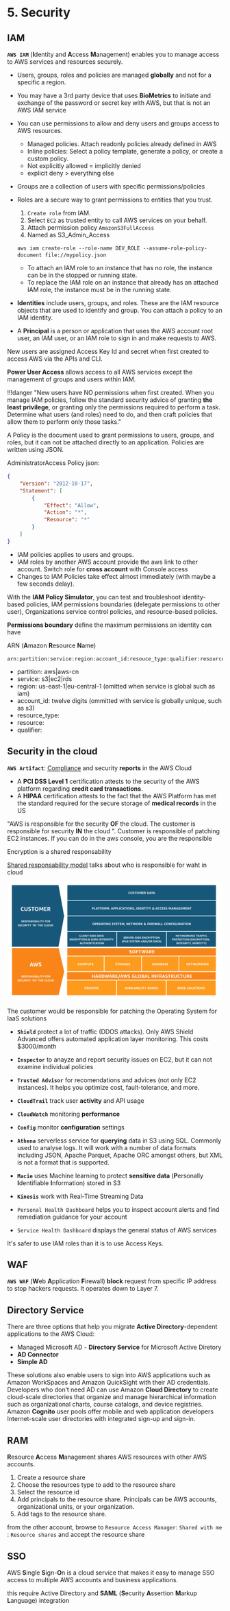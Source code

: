 # 5. Security

## IAM 

**`AWS IAM`** (**I**dentity and **A**ccess **M**anagement) enables you to manage access to AWS services and resources securely. 

* Users, groups, roles and policies are managed **globally** and not for a specific a region.
* You may have a 3rd party device that uses **BioMetrics** to initiate and exchange of the password or secret key with AWS, but that is not an AWS IAM service
* You can use permissions to allow and deny users and groups access to AWS resources.
    * Managed policies. Attach readonly policies already defined in AWS
    * Inline policies: Select a policy template, generate a policy, or create a custom policy. 
    * Not explicitly allowed = implicitly denied
    * explicit deny > everything else 
* Groups are a collection of users with specific permissions/policies
* Roles are a secure way to grant permissions to entities that you trust.
    1. `Create role` from IAM.
    2. Select `EC2` as trusted entity to call AWS services on your behalf.
    3. Attach permission policy `AmazonS3FullAccess`
    4. Named as S3_Admin_Access

    ```shell
    aws iam create-role --role-name DEV_ROLE --assume-role-policy-document file://mypolicy.json
    ```

    * To attach an IAM role to an instance that has no role, the instance can be in the stopped or running state. 
    * To replace the IAM role on an instance that already has an attached IAM role, the instance must be in the running state.

* **Identities** include users, groups, and roles. These are the IAM resource objects that are used to identify and group. You can attach a policy to an IAM identity. 
* A **Principal** is a person or application that uses the AWS account root user, an IAM user, or an IAM role to sign in and make requests to AWS.

New users are assigned Access Key Id and secret when first created to access AWS via the APIs and CLI.  

**Power User Access** allows access to all AWS services except the management of groups and users within IAM.

!!!danger "New users have NO permissions when first created. When you manage IAM policies, follow the standard security advice of granting **the least privilege**, or granting only the permissions required to perform a task. Determine what users (and roles) need to do, and then craft policies that allow them to perform only those tasks."

A Policy is the document used to grant permissions to users, groups, and roles, but it can not be attached directly to an application. Policies are written using JSON.

AdministratorAccess Policy json:
```json
{
    "Version": "2012-10-17",
    "Statement": [
        {
            "Effect": "Allow",
            "Action": "*",
            "Resource": "*"
        }
    ]
}
```

* IAM policies applies to users and groups. 
* IAM roles by another AWS account provide the aws link to other account. Switch role for **cross account** with Console access 
* Changes to IAM Policies take effect almost immediately (with maybe a few seconds delay).

With the **IAM Policy Simulator**, you can test and troubleshoot identity-based policies, IAM permissions boundaries (delegate permissions to other user), Organizations service control policies, and resource-based policies.

**Permissions boundary** define the maximum permissions an identity can have

ARN (**A**mazon **R**esource **N**ame)
    
    arn:partition:service:region:account_id:resouce_type:qualifier:resource:qualifier
* partition: aws|aws-cn
* service: s3|ec2|rds
* region: us-east-1|eu-central-1 (omitted when service is global such as iam)
* account_id: twelve digits (ommitted with service is globally unique, such as s3)
* resource_type: 
* resource: 
* qualifier:

## Security in the cloud 

**`AWS Artifact`**: [Compliance](https://aws.amazon.com/compliance/?nc1=h_ls) and security **reports** in the AWS Cloud

* A **PCI DSS Level 1** certification attests to the security of the AWS platform regarding **credit card transactions**.
* A **HIPAA** certification attests to the fact that the AWS Platform has met the standard required for the secure storage of **medical records** in the US

"AWS is responsible for the security **OF** the cloud. The customer is responsible for security **IN** the cloud ". Customer is responsible of patching EC2 instances. If you can do in the aws console, you are the responsible

Encryption is a shared responsability

[Shared responsability model](https://aws.amazon.com/compliance/shared-responsibility-model/) talks about who is responsible for waht in cloud

![](img/Shared_Responsibility_Model_V2.jpg)

The customer would be responsible for patching the Operating System for IaaS solutions

* **`Shield`** protect a lot of traffic (DDOS attacks). Only AWS Shield Advanced offers automated application layer monitoring. This costs $3000/month
* **`Inspector`** to anayze and report security issues on EC2, but it can not examine individual policies
* **`Trusted Advisor`** for recomendations and advices (not only EC2 instances). It helps you optimize cost, fault-tolerance, and more.
* **`CloudTrail`** track user **activity** and API usage
* **`CloudWatch`** monitoring **performance**
* **`Config`** monitor **configuration** settings
* **`Athena`** serverless service for **querying** data in S3 using SQL. Commonly used to analyse logs. It will work with a number of data formats including JSON, Apache Parquet, Apache ORC amongst others, but XML is not a format that is supported. 
* **`Macie`** uses Machine learning to protect **sensitive data** (**P**ersonally **I**dentifiable **I**nformation) stored in S3
* **`Kinesis`** work with Real-Time Streaming Data

* `Personal Health Dashboard` helps you to inspect account alerts and find remediation guidance for your account
* `Service Health Dashboard` displays the general status of AWS services

It's safer to use IAM roles than it is to use Access Keys.

## WAF 

**`AWS WAF`** (**W**eb **A**pplication **F**irewall) **block** request from specific IP address to stop hackers requests. It operates down to Layer 7.

## Directory Service

There are three options that help you migrate **Active Directory**-dependent applications to the AWS Cloud: 

* Managed Microsoft AD - **Directory Service** for Microsoft Active Diretory
* **AD Connector**
* **Simple AD**

These solutions also enable users to sign into AWS applications such as Amazon WorkSpaces and Amazon QuickSight with their AD credentials. Developers who don’t need AD can use Amazon **Cloud Directory** to create cloud-scale directories that organize and manage hierarchical information such as organizational charts, course catalogs, and device registries. Amazon **Cognito** user pools offer mobile and web application developers Internet-scale user directories with integrated sign-up and sign-in.

## RAM

**R**esource **A**ccess **M**anagement shares AWS resources with other AWS accounts.

1. Create a resource share
2. Choose the resources type to add to the resource share
3. Select the resource id
4. Add principals to the resource share. Principals can be AWS accounts, organizational units, or your organization.
5. Add tags to the resource share. 

from the other account, browse to `Resource Access Manager`: `Shared with me` : `Resource shares` and accept the resource share

## SSO

AWS **S**ingle **S**ign-**O**n is a cloud service that makes it easy to manage SSO access to multiple AWS accounts and business applications.

this require Active Directory and **SAML** (**S**ecurity **A**ssertion **M**arkup **L**anguage) integration
